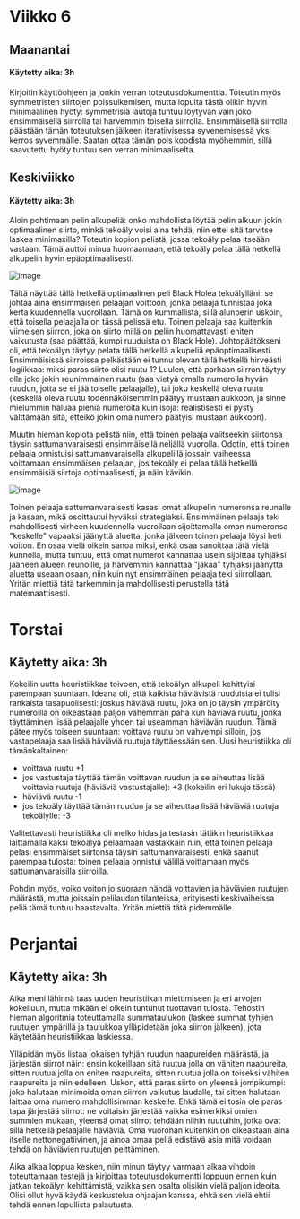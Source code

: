 # Viikko 6

## Maanantai
#### Käytetty aika: 3h

Kirjoitin käyttöohjeen ja jonkin verran toteutusdokumenttia. Toteutin myös symmetristen siirtojen poissulkemisen, mutta lopulta tästä olikin hyvin minimaalinen hyöty: symmetrisiä lautoja tuntuu löytyvän vain joko ensimmäisellä siirrolla tai harvemmin toisella siirrolla. Ensimmäisellä siirrolla päästään tämän toteutuksen jälkeen iteratiivisessa syvenemisessä yksi kerros syvemmälle. Saatan ottaa tämän pois koodista myöhemmin, sillä saavutettu hyöty tuntuu sen verran minimaaliselta.

## Keskiviikko
#### Käytetty aika: 3h

Aloin pohtimaan pelin alkupeliä: onko mahdollista löytää pelin alkuun jokin optimaalinen siirto, minkä tekoäly voisi aina tehdä, niin ettei sitä tarvitse laskea minimaxilla? Toteutin kopion pelistä, jossa tekoäly pelaa itseään vastaan. Tämä auttoi minua huomaamaan, että tekoäly pelaa tällä hetkellä alkupelin hyvin epäoptimaalisesti.

![image](https://github.com/user-attachments/assets/6769b6c1-2495-4a0e-bb17-ff51b8489871)

Tältä näyttää tällä hetkellä optimaalinen peli Black Holea tekoälylläni: se johtaa aina ensimmäisen pelaajan voittoon, jonka pelaaja tunnistaa joka kerta kuudennella vuorollaan. Tämä on kummallista, sillä alunperin uskoin, että toisella pelaajalla on tässä pelissä etu. Toinen pelaaja saa kuitenkin viimeisen siirron, joka on siirto millä on peliin huomattavasti eniten vaikutusta (saa päättää, kumpi ruuduista on Black Hole). Johtopäätökseni oli, että tekoälyn täytyy pelata tällä hetkellä alkupeliä epäoptimaalisesti. Ensimmäisissä siirroissa pelkästään ei tunnu olevan tällä hetkellä hirveästi logiikkaa: miksi paras siirto olisi ruutu 1? Luulen, että parhaan siirron täytyy olla joko jokin reunimmainen ruutu (saa vietyä omalla numerolla hyvän ruudun, jotta se ei jää toiselle pelaajalle), tai joku keskellä oleva ruutu (keskellä oleva ruutu todennäköisemmin päätyy mustaan aukkoon, ja sinne mielummin haluaa pieniä numeroita kuin isoja: realistisesti ei pysty välttämään sitä, etteikö jokin oma numero päätyisi mustaan aukkoon).

Muutin hieman kopiota pelistä niin, että toinen pelaaja valitseekin siirtonsa täysin sattumanvaraisesti ensimmäisellä neljällä vuorolla. Odotin, että toinen pelaaja onnistuisi sattumanvaraisella alkupelillä jossain vaiheessa voittamaan ensimmäisen pelaajan, jos tekoäly ei pelaa tällä hetkellä ensimmäisiä siirtoja optimaalisesti, ja näin kävikin.

![image](https://github.com/user-attachments/assets/9d409a15-ab86-4b7e-851c-495d234dc01c)

Toinen pelaaja sattumanvaraisesti kasasi omat alkupelin numeronsa reunalle ja kasaan, mikä osoittautui hyväksi strategiaksi. Ensimmäinen pelaaja teki mahdollisesti virheen kuudennella vuorollaan sijoittamalla oman numeronsa "keskelle" vapaaksi jäänyttä aluetta, jonka jälkeen toinen pelaaja löysi heti voiton. En osaa vielä oikein sanoa miksi, enkä osaa sanoittaa tätä vielä kunnolla, mutta tuntuu, että omat numerot kannattaa usein sijoittaa tyhjäksi jääneen alueen reunoille, ja harvemmin kannattaa "jakaa" tyhjäksi jäänyttä aluetta useaan osaan, niin kuin nyt ensimmäinen pelaaja teki siirrollaan. Yritän miettiä tätä tarkemmin ja mahdollisesti perustella tätä matemaattisesti.

# Torstai
## Käytetty aika: 3h

Kokeilin uutta heuristiikkaa toivoen, että tekoälyn alkupeli kehittyisi parempaan suuntaan. Ideana oli, että kaikista häviävistä ruuduista ei tulisi rankaista tasapuolisesti: joskus häviävä ruutu, joka on jo täysin ympäröity numeroilla on oikeastaan paljon vähemmän paha kun häviävä ruutu, jonka täyttäminen lisää pelaajalle yhden tai useamman häviävän ruudun. Tämä pätee myös toiseen suuntaan: voittava ruutu on vahvempi silloin, jos vastapelaaja saa lisää häviäviä ruutuja täyttäessään sen. Uusi heuristiikka oli tämänkaltainen:
- voittava ruutu +1
- jos vastustaja täyttää tämän voittavan ruudun ja se aiheuttaa lisää voittavia ruutuja (häviäviä vastustajalle): +3 (kokeilin eri lukuja tässä)
- häviävä ruutu -1
- jos tekoäly täyttää tämän ruudun ja se aiheuttaa lisää häviäviä ruutuja tekoälylle: -3

Valitettavasti heuristiikka oli melko hidas ja testasin tätäkin heuristiikkaa laittamalla kaksi tekoälyä pelaamaan vastakkain niin, että toinen pelaaja pelasi ensimmäiset siirtonsa täysin sattumanvaraisesti, enkä saanut parempaa tulosta: toinen pelaaja onnistui välillä voittamaan myös sattumanvaraisilla siirroilla.

Pohdin myös, voiko voiton jo suoraan nähdä voittavien ja häviävien ruutujen määrästä, mutta joissain pelilaudan tilanteissa, erityisesti keskivaiheissa peliä tämä tuntuu haastavalta. Yritän miettiä tätä pidemmälle.

# Perjantai
## Käytetty aika: 3h

Aika meni lähinnä taas uuden heuristiikan miettimiseen ja eri arvojen kokeiluun, mutta mikään ei oikein tuntunut tuottavan tulosta. Tehostin hieman algoritmia toteuttamalla summataulukon (laskee summat tyhjien ruutujen ympärillä ja taulukkoa ylläpidetään joka siirron jälkeen), jota käytetään heuristiikkaa laskiessa.

Ylläpidän myös listaa jokaisen tyhjän ruudun naapureiden määrästä, ja järjestän siirrot näin: ensin kokeillaan sitä ruutua jolla on vähiten naapureita, sitten ruutua jolla on eniten naapureita, sitten ruutua jolla on toiseksi vähiten naapureita ja niin edelleen. Uskon, että paras siirto on yleensä jompikumpi: joko halutaan minimoida oman siirron vaikutus laudalle, tai sitten halutaan laittaa oma numero mahdollisimman keskelle. Ehkä tämä ei tosin ole paras tapa järjestää siirrot: ne voitaisin järjestää vaikka esimerkiksi omien summien mukaan, yleensä omat siirrot tehdään niihin ruutuihin, jotka ovat sillä hetkellä pelaajalle häviäviä. Oma vuorohan kuitenkin on oikeastaan aina itselle nettonegatiivinen, ja ainoa omaa peliä edistävä asia mitä voidaan tehdä on häviävien ruutujen peittäminen.

Aika alkaa loppua kesken, niin minun täytyy varmaan alkaa vihdoin toteuttamaan testejä ja kirjoittaa toteutusdokumentti loppuun ennen kuin jatkan tekoälyn kehittämistä, vaikka sen osalta olisikin vielä paljon ideoita. Olisi ollut hyvä käydä keskustelua ohjaajan kanssa, ehkä sen vielä ehtii tehdä ennen lopullista palautusta.
